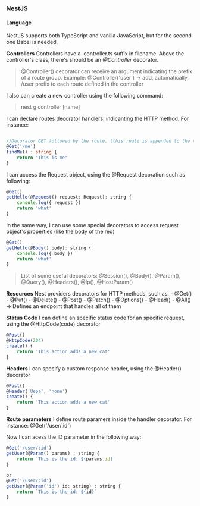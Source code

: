 ### NestJS

#### Language

NestJS supports both TypeScript and vanilla JavaScript, but for the second one Babel is needed.

<b>Controllers</b>
Controllers have a .controller.ts suffix in filename. Above the controller's class, there's should be an *@Controller* decorator.

> @Controller() decorator can receive an argument indicating the prefix of a route group. Example:
    @Controller('user') -> add, automatically, /user prefix to each route defined in the controller

I also can create a new controller using the following command:
> nest g controller [name]

I can declare routes decorator handlers, indicanting the HTTP method. For instance:
```ts

//Decorator GET followed by the route. (this route is appended to the route group's prefix, if defined in @Controller() decorator)
@Get('/me')
findMe() : string {
    return "This is me"
}
```

I can access the Request object, using the @Request decoration such as following:

```js
@Get()
getHello(@Request() request: Request): string {
    console.log({ request })
    return 'what'
}
```

In the same way, I can use some special decorators to access request object's properties (like the body of the req)

```js
@Get()
getHello(@Body() body): string {
    console.log({ body })
    return 'what'
}

```

> List of some useful decorators: @Session(), @Body(), @Param(), @Query(), @Headers(), @Ip(), @HostParam()

<b>Resources</b>
Nest providers decorators for HTTP methods, such as:
    - @Get()
    - @Put()
    - @Delete()
    - @Post()
    - @Patch()
    - @Options()
    - @Head()
    - @All() -> Defines an endpoint that handles all of them

<b>Status Code</b>
I can define an specific status code for an specific request, using the @HttpCode(code) decorator

```js
@Post()
@HttpCode(204)
create() {
    return 'This action adds a new cat'
}
```

<b>Headers</b>
I can specify a custom response header, using the @Header() decorator

```js
@Post()
@Header('Uepa', 'none')
create() {
    return 'This action adds a new cat'
}
```

<b>Route parameters</b>
I define route paramers inside the handler decorator. For instance: @Get('/user/:id')

Now I can acess the ID parameter in the following way:
```js
@Get('/user/:id')
getUser(@Param() params) : string {
    return `This is the id: ${params.id}`
}

or
@Get('/user/:id')
getUser(@Param('id') id: string) : string {
    return `This is the id: ${id}`
}
```